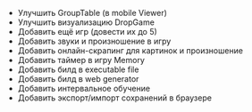 + Улучшить GroupTable (в mobile Viewer)
+ Улучшить визуализацию DropGame
+ Добавить ещё игр (довести их до 5)
+ Добавить звуки и произношение в игру
+ Добавить онлайн-скрапинг для картинок и произношение
+ Добавить таймер в игру Memory
+ Добавить билд в executable file
+ Добавить билд в web generator
+ Добавить интервальное обучение
+ Добавить экспорт/импорт сохранений в браузере